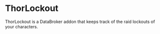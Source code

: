 # ThorLockout

ThorLockout is a DataBroker addon that keeps track of the raid lockouts of your characters.
